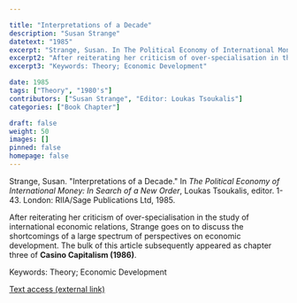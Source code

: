 ```yaml
---

title: "Interpretations of a Decade"
description: "Susan Strange"
datetext: "1985"
excerpt: "Strange, Susan. In The Political Economy of International Money: In Search of a New Order. Loukas Tsoukalis, editor. 1-43. London: RIIA/Sage Publications Ltd, 1985."
excerpt2: "After reiterating her criticism of over-specialisation in the study of international economic relations, Strange goes on to discuss the shortcomings of a large spectrum of perspectives on economic development. The bulk of this article subsequently appeared as chapter three of Casino Capitalism (1986)."
excerpt3: "Keywords: Theory; Economic Development"

date: 1985
tags: ["Theory", "1980's"]
contributors: ["Susan Strange", "Editor: Loukas Tsoukalis"]
categories: ["Book Chapter"]

draft: false
weight: 50
images: []
pinned: false
homepage: false
---
```


Strange, Susan. "Interpretations of a Decade." In *The Political Economy of International Money: In Search of a New Order*, Loukas Tsoukalis, editor. 1-43. London: RIIA/Sage Publications Ltd, 1985.

After reiterating her criticism of over-specialisation in the study of international economic relations, Strange goes on to discuss the shortcomings of a large spectrum of perspectives on economic development. The bulk of this article subsequently appeared as chapter three of **Casino Capitalism (1986)**.

Keywords: Theory; Economic Development

[Text access (external link)](https://www.worldcat.org/title/1165346277)
